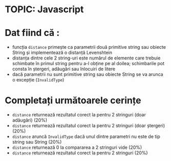 # TOPIC: Javascript

# Dat fiind că : 
 - funcția `distance` primește ca parametrii două primitive string sau obiecte String și implementează o distanță Levenshtein
 - distanța dintre cele 2 string-uri este numărul de elemente care trebuie schimbate în primul string pentru a-l obține pe al doilea; schimbarile pot consta în ștergeri, adăugări sau înlocuiri de litere
 - dacă parametrii nu sunt primitive string sau obiecte String se va arunca o excepție (`InvalidType`)

# Completați următoarele cerințe
 - `distance` returnează rezultatul corect la pentru 2 stringuri (doar adăugări) (20%)
 - `distance` returnează rezultatul corect la pentru 2 stringuri (doar ștergeri) (20%)
 - `distance` aruncă `InvalidType` dacă unul dintre parametri nu este de tip string sau String (20%)
 - `distance` returnează 0 la compararea a 2 stringuri vide (20%)
 - `distance` returnează rezultatul corect la pentru 2 stringuri (20%)
